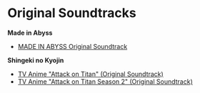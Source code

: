 # Original Soundtracks

**Made in Abyss**
* [MADE IN ABYSS Original Soundtrack](https://open.spotify.com/album/5oEzjkSYSfC0ITRiqK6m8l?si=1HgCTXhLRImadFwBbe1UFg)

**Shingeki no Kyojin**
* [TV Anime "Attack on Titan" (Original Soundtrack)](https://open.spotify.com/album/3WDkuVqT1OfkTdCyYQ2gXa?si=OkgFbpd7RomSsNuIeankPQ)
* [TV Anime "Attack on Titan Season 2" (Original Soundtrack)](https://open.spotify.com/album/0jNwqmKIwudqqbMJRRtzQb?si=cA2H1VRgT5qrrZ_AH7oCPw)